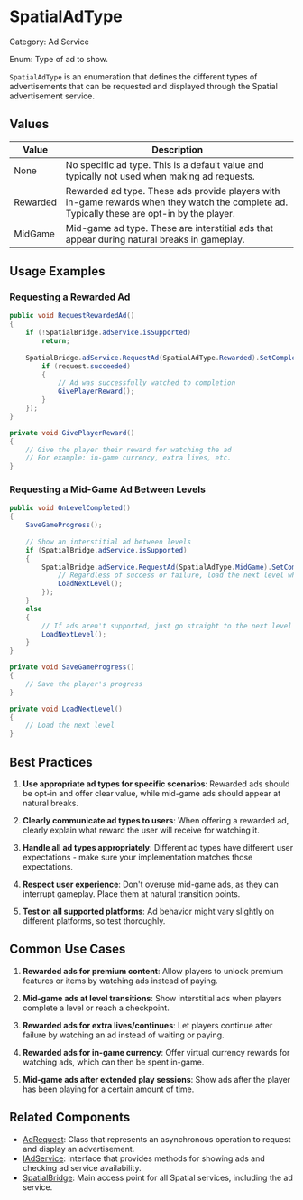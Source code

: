 # SpatialAdType

Category: Ad Service

Enum: Type of ad to show.

`SpatialAdType` is an enumeration that defines the different types of advertisements that can be requested and displayed through the Spatial advertisement service.

## Values

| Value | Description |
| --- | --- |
| None | No specific ad type. This is a default value and typically not used when making ad requests. |
| Rewarded | Rewarded ad type. These ads provide players with in-game rewards when they watch the complete ad. Typically these are opt-in by the player. |
| MidGame | Mid-game ad type. These are interstitial ads that appear during natural breaks in gameplay. |

## Usage Examples

### Requesting a Rewarded Ad

```csharp
public void RequestRewardedAd()
{
    if (!SpatialBridge.adService.isSupported)
        return;
    
    SpatialBridge.adService.RequestAd(SpatialAdType.Rewarded).SetCompletedEvent((request) => {
        if (request.succeeded)
        {
            // Ad was successfully watched to completion
            GivePlayerReward();
        }
    });
}

private void GivePlayerReward()
{
    // Give the player their reward for watching the ad
    // For example: in-game currency, extra lives, etc.
}
```

### Requesting a Mid-Game Ad Between Levels

```csharp
public void OnLevelCompleted()
{
    SaveGameProgress();
    
    // Show an interstitial ad between levels
    if (SpatialBridge.adService.isSupported)
    {
        SpatialBridge.adService.RequestAd(SpatialAdType.MidGame).SetCompletedEvent((request) => {
            // Regardless of success or failure, load the next level when the ad is done
            LoadNextLevel();
        });
    }
    else
    {
        // If ads aren't supported, just go straight to the next level
        LoadNextLevel();
    }
}

private void SaveGameProgress()
{
    // Save the player's progress
}

private void LoadNextLevel()
{
    // Load the next level
}
```

## Best Practices

1. **Use appropriate ad types for specific scenarios**: Rewarded ads should be opt-in and offer clear value, while mid-game ads should appear at natural breaks.

2. **Clearly communicate ad types to users**: When offering a rewarded ad, clearly explain what reward the user will receive for watching it.

3. **Handle all ad types appropriately**: Different ad types have different user expectations - make sure your implementation matches those expectations.

4. **Respect user experience**: Don't overuse mid-game ads, as they can interrupt gameplay. Place them at natural transition points.

5. **Test on all supported platforms**: Ad behavior might vary slightly on different platforms, so test thoroughly.

## Common Use Cases

1. **Rewarded ads for premium content**: Allow players to unlock premium features or items by watching ads instead of paying.

2. **Mid-game ads at level transitions**: Show interstitial ads when players complete a level or reach a checkpoint.

3. **Rewarded ads for extra lives/continues**: Let players continue after failure by watching an ad instead of waiting or paying.

4. **Rewarded ads for in-game currency**: Offer virtual currency rewards for watching ads, which can then be spent in-game.

5. **Mid-game ads after extended play sessions**: Show ads after the player has been playing for a certain amount of time.

## Related Components

- [AdRequest](./AdRequest.md): Class that represents an asynchronous operation to request and display an advertisement.
- [IAdService](./IAdService.md): Interface that provides methods for showing ads and checking ad service availability.
- [SpatialBridge](./SpatialBridge.md): Main access point for all Spatial services, including the ad service.